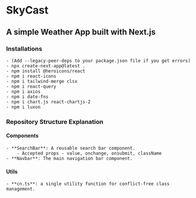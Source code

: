 # SkyCast
## A simple Weather App built with Next.js

### Installations
    - (Add --legacy-peer-deps to your package.json file if you get errors)
    - npx create-next-app@latest .
    - npm install @heroicons/react
    - npm i react-icons
    - npm i tailwind-merge clsx
    - npm i react-query
    - npm i axios
    - npm i date-fns 
    - npm i chart.js react-chartjs-2
    - npm i luxon


### Repository Structure Explanation

#### Components
    - **SearchBar**: A reusable search bar component.
        - Accepted props - value, onchange, onsubmit, className
    - **Navbar**: The main navigation bar component.
#### Utils
    - **cn.ts**: a single utility function for conflict-free class management.